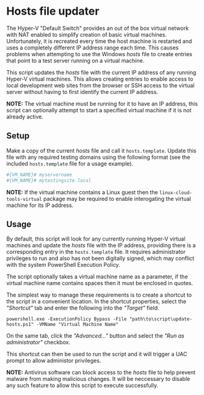 # Hosts file updater

The Hyper-V "Default Switch" provides an out of the box virtual network with NAT enabled to simplify creation of basic virtual machines. Unfortunately, it is recreated every time the host machine is restarted and uses a completely different IP address range each time. This causes problems when attempting to use the Windows *hosts* file to create entries that point to a test server running on a virtual machine.

This script updates the *hosts* file with the current IP address of any running Hyper-V virtual machines. This allows creating entries to enable access to local development web sites from the browser or SSH access to the virtual server without having to first identify the current IP address.

**NOTE:** The virtual machine must be running for it to have an IP address, this script can optionally attempt to start a specified virtual machine if it is not already active.

## Setup

Make a copy of the current *hosts* file and call it `hosts.template`. Update this file with any required testing domains using the following format (see the included `hosts.template` file for a usage example).

```ini
#{VM_NAME}# myservername
#{VM_NAME}# mytestingsite.local
```

**NOTE:** If the virtual machine contains a Linux guest then the `linux-cloud-tools-virtual` package may be required to enable interogating the virtual machine for its IP address.

## Usage

By default, this script will look for any currently running Hyper-V virtual machines and update the *hosts* file with the IP address, providing there is a corresponding entry in the `hosts.template` file. It requires administrator privileges to run and also has not been digitally signed, which may conflict with the system PowerShell Execution Policy.

The script optionally takes a virtual machine name as a parameter, if the virtual machine name contains spaces then it must be enclosed in quotes. 

The simplest way to manage these requirements is to create a shortcut to the script in a convenient location. In the shortcut properties, select the *"Shortcut"* tab and enter the following into the *"Target"* field.

```
powershell.exe -ExecutionPolicy Bypass -File "path\to\script\update-hosts.ps1" -VMName "Virtual Machine Name"
```

On the same tab, click the *"Advanced..."* button and select the *"Run as administrator"* checkbox.

This shortcut can then be used to run the script and it will trigger a UAC prompt to allow administor privileges.

**NOTE:** Antivirus software can block access to the *hosts* file to help prevent malware from making malicious changes. It will be neccessary to disable any such feature to allow this script to execute successfully.
